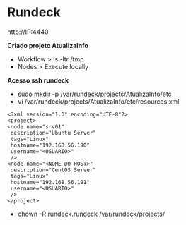 # Rundeck

http://IP:4440

**Criado projeto AtualizaInfo**
* Workflow > ls -ltr /tmp
* Nodes > Execute locally

**Acesso ssh rundeck**
* sudo mkdir -p /var/rundeck/projects/AtualizaInfo/etc
* vi /var/rundeck/projects/AtualizaInfo/etc/resources.xml
```
<?xml version="1.0" encoding="UTF-8"?>
<project>
<node name="srv01"
 description="Ubuntu Server"
 tags="Linux"
 hostname="192.168.56.190"
 username="<USUARIO>"
 />
<node name="<NOME DO HOST>"
 description="CentOS Server"
 tags="Linux"
 hostname="192.168.56.191"
 username="<USUARIO>"
 />
</project>
```
* chown -R rundeck.rundeck /var/rundeck/projects/
